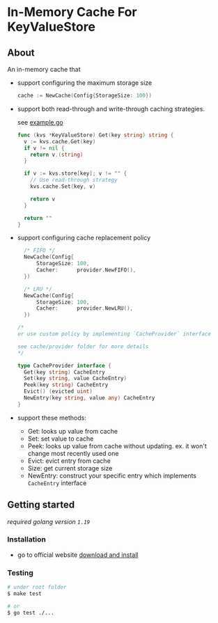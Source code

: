 

# In-Memory Cache For KeyValueStore

## About

An in-memory cache that

- support configuring the maximum storage size

  ```go
  cache := NewCache(Config{StorageSize: 100})
  ```

- support both read-through and write-through caching strategies.

  see [example.go](example.go)
  ```go
  func (kvs *KeyValueStore) Get(key string) string {
    v := kvs.cache.Get(key)
    if v != nil {
      return v.(string)
    }

    if v := kvs.store[key]; v != "" {
      // Use read-through strategy
      kvs.cache.Set(key, v)

      return v
    }

    return ""
  }
  ```

- support configuring cache replacement policy

  ```go
    /* FIFO */
    NewCache(Config{
		StorageSize: 100,
		Cacher:      provider.NewFIFO(),
	})

    /* LRU */
	NewCache(Config{
		StorageSize: 100,
		Cacher:      provider.NewLRU(),
	})

  /*
  or use custom policy by implementing `CacheProvider` interface

  see cache/provider folder for more details
  */

  type CacheProvider interface {
	Get(key string) CacheEntry
	Set(key string, value CacheEntry)
	Peek(key string) CacheEntry
	Evict() (evicted uint)
	NewEntry(key string, value any) CacheEntry
  }
  ```

- support these methods:
  - Get: looks up value from cache
  - Set: set value to cache
  - Peek: looks up value from cache without updating. ex. it won't change most recently used one
  - Evict: evict entry from cache
  - Size: get current storage size
  - NewEntry: construct your specific entry which implements `CacheEntry` interface

## Getting started

*required golang version `1.19`*

### Installation

- go to official website [download and install](https://go.dev/doc/install)

### Testing

``` bash
# under root folder
$ make test

# or
$ go test ./...
```